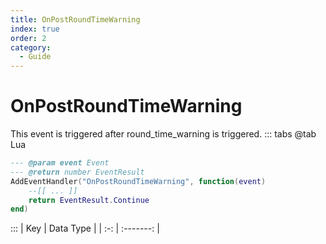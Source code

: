 ```yaml
---
title: OnPostRoundTimeWarning
index: true
order: 2
category:
  - Guide
---
```


# OnPostRoundTimeWarning
This event is triggered after round_time_warning is triggered.
::: tabs
@tab Lua
```lua
--- @param event Event
--- @return number EventResult
AddEventHandler("OnPostRoundTimeWarning", function(event)
    --[[ ... ]]
    return EventResult.Continue
end)
```

:::
| Key | Data Type |
| :-: | :-------: |